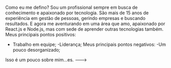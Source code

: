 Como eu me defino?
Sou um profissional sempre em busca de conhecimento e apaixonado por tecnologia.
São mais de 15 anos de experiência em gestão de pessoas, gerindo empresas e buscando resultados.
E agora me aventurando em uma área que amo, apaixonado por React.js e Node.js, mas com sede de aprender outras tecnologias também.
Meus principais pontos positivos:
 - Trabalho em equipe;
 -Liderança; 
Meus principais pontos negativos:
 -Um pouco desorganizado;

Isso é um pouco sobre mim...es.
--->
